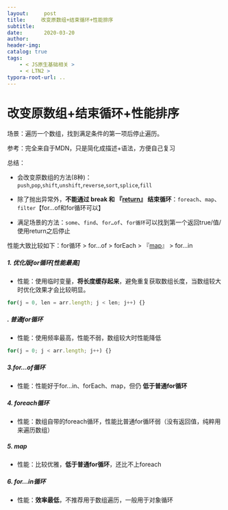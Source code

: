 ```yaml
---
layout:     post
title:     改变原数组+结束循环+性能排序
subtitle:  
date:       2020-03-20
author:     
header-img: 
catalog: true
tags:
    - < JS原生基础相关 >
    - < LTN2 >
typora-root-url: ..
---
```



# 改变原数组+结束循环+性能排序

场景：遍历一个数组，找到满足条件的第一项后停止遍历。

参考：完全来自于MDN，只是简化成描述+语法，方便自己复习

总结：

- 会改变原数组的方法(8种)：`push`,`pop`,`shift`,`unshift`,`reverse`,`sort`,`splice`,`fill`

-	除了抛出异常外，**不能通过 break 和 『<u>return</u>』 结束循环**：`foreach`、`map`、`filter`【for…of和for循环可以】

-	满足场景的方法：`some`、`find`、`for…of`、`for循环`可以找到第一个返回true/值/使用return之后停止



性能大致比较如下：for循环 > for...of > forEach > 『<u>map</u>』 > for...in

##### 1. 优化版for循环[性能最高]

* 性能：使用临时变量，**将长度缓存起来**，避免重复获取数组长度，当数组较大时优化效果才会比较明显。

```javascript
for(j = 0, len = arr.length; j < len; j++) {}
```

##### . 普通for循环

* 性能：使用频率最高，性能不弱，数组较大时性能降低

```javascript
for(j = 0; j < arr.length; j++) {}
```

##### 3.for...of循环  

* 性能：性能好于for...in、forEach、map，但仍 **低于普通for循环**

##### 4. foreach循环

* 性能：数组自带的foreach循环，性能比普通for循环弱（没有返回值，纯粹用来遍历数组）

##### 5. map

- 性能：比较优雅，**低于普通for循环**，还比不上foreach

##### 6. for...in循环

* 性能：**效率最低**，不推荐用于数组遍历，一般用于对象循环

